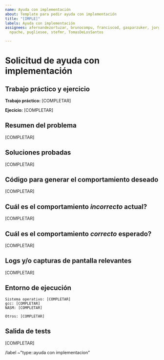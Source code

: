 ```yaml
---
name: Ayuda con implementación
about: Template para pedir ayuda con implementación
title: "[IMPLE]"
labels: Ayuda con implementación
assignees: afernandezortuzar, brunocompu, franciscod, gasparzuker, jorgecszabo, makobot-sh,
  npache, pugliesee, stefmr, TomasDeLosSantos

---
```


<!---
POR FAVOR LEER!
Antes de consultar, por favor buscar en el Discord de la materia si no se respondió una pregunta similar. 
Si la pregunta se puede abstraer del detalle del código, y no tiene spoilers de resolución, enviarla al servidor de Discord donde recibirán respuesta más rápido.
--->

# Solicitud de ayuda con implementación

## Trabajo práctico y ejercicio
<!-- Indicar el trabajo práctico y número de ejercicio a consultar. -->
**Trabajo práctico:** [COMPLETAR]

**Ejecicio:** [COMPLETAR]

## Resumen del problema
<!-- Resumir el comportamiento que no están pudiendo implementar en el contexto de su solución -->
[COMPLETAR]

## Soluciones probadas
<!-- Linkear a archivo del proyecto con la resolución que tienen actualmente, y de haber probado otras versiones pegar snippets de código acá también. -->
<!-- Se puede linkear linas específicas de código abriendo el archivo relevante en la interfaz web del repositorio y haciendo click en el número de linea, luego copiando la URL de la página. -->
[COMPLETAR]

## Código para generar el comportamiento deseado
<!-- Linkear a archivo del proyecto con código para reproducir el error o proveer snippet de código para reproducir el error e indicar como utilizarlo. -->
<!-- Se puede linkear linas específicas de código abriendo el archivo relevante en la interfaz web del repositorio y haciendo click en el número de linea, luego copiando la URL de la página. -->
[COMPLETAR]

## Cuál es el comportamiento *incorrecto* actual?
<!-- Describir el comportamiento actual del sistema o función al seguir los pasos indicados anteriormente. -->
[COMPLETAR]

## Cuál es el comportamiento *correcto* esperado?
<!-- Describir el comportamiento esperado del sistema o función al seguir los pasos indicados anteriormente. -->
[COMPLETAR]

## Logs y/o capturas de pantalla relevantes
<!-- De ser relevantes incluir screenshots para ilustrar el error.  -->
<!-- Pegar logs de error (de valgrind, nasm) o indicar la excepción que esté ocurriendo con detalle de los valores de registros --> 
<!-- En vez de pegar los logs también pueden crear un snippet usando el boton `+` de la barra superior de gitlab > submenú Gitlab > New snippet -->
[COMPLETAR]

## Entorno de ejecución
<!-- Listar información relevante de entorno de ejecución, especialmente sistema operativo (Ubuntu versión x, WSL, mac, etc) y versión de gcc y nasm (`gcc --version`, `nasm --version`). -->
```
Sistema operativo: [COMPLETAR]
gcc: [COMPLETAR]
NASM: [COMPLETAR]

Otros: [COMPLETAR]
```

## Salida de tests
<!-- De haber sido provistos, pegar o describir la salida de los tests de la cátedra relevantes a la consulta. -->
<!-- Omitir si ya fue provisto en un punto anterior. -->
<!-- CORRER LOS TESTS CON VALGRIND. -->
[COMPLETAR]

/label ~"type::ayuda con implementacion"

